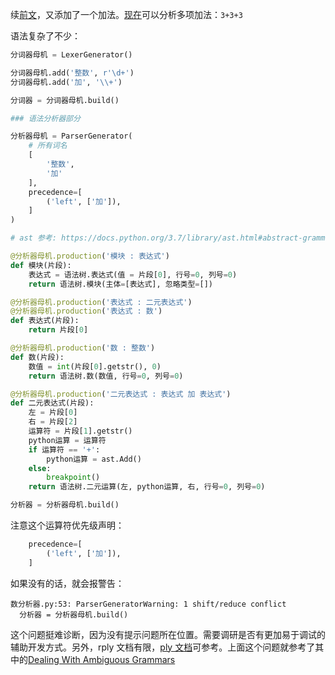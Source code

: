 
续[前文](https://zhuanlan.zhihu.com/p/129740212)，又添加了一个加法。[现在](https://github.com/MulanRevive/prototype/blob/513154e2d79cef349c1319cebe2d860c97151ec0/%E6%95%B0%E5%88%86%E6%9E%90%E5%99%A8.py)可以分析多项加法：`3+3+3`

语法复杂了不少：

```python
分词器母机 = LexerGenerator()

分词器母机.add('整数', r'\d+')
分词器母机.add('加', '\\+')

分词器 = 分词器母机.build()

### 语法分析器部分

分析器母机 = ParserGenerator(
    # 所有词名
    [
        '整数',
        '加'
    ],
    precedence=[
        ('left', ['加']),
    ]
)

# ast 参考: https://docs.python.org/3.7/library/ast.html#abstract-grammar

@分析器母机.production('模块 : 表达式')
def 模块(片段):
    表达式 = 语法树.表达式(值 = 片段[0], 行号=0, 列号=0)
    return 语法树.模块(主体=[表达式], 忽略类型=[])

@分析器母机.production('表达式 : 二元表达式')
@分析器母机.production('表达式 : 数')
def 表达式(片段):
    return 片段[0]

@分析器母机.production('数 : 整数')
def 数(片段):
    数值 = int(片段[0].getstr(), 0)
    return 语法树.数(数值, 行号=0, 列号=0)

@分析器母机.production('二元表达式 : 表达式 加 表达式')
def 二元表达式(片段):
    左 = 片段[0]
    右 = 片段[2]
    运算符 = 片段[1].getstr()
    python运算 = 运算符
    if 运算符 == '+':
        python运算 = ast.Add()
    else:
        breakpoint()
    return 语法树.二元运算(左, python运算, 右, 行号=0, 列号=0)

分析器 = 分析器母机.build()
```

注意这个运算符优先级声明：
```python
    precedence=[
        ('left', ['加']),
    ]
```

如果没有的话，就会报警告：
```
数分析器.py:53: ParserGeneratorWarning: 1 shift/reduce conflict
  分析器 = 分析器母机.build()
```

这个问题挺难诊断，因为没有提示问题所在位置。需要调研是否有更加易于调试的辅助开发方式。另外，rply 文档有限，[ply 文档](http://www.dabeaz.com/ply/ply.html)可参考。上面这个问题就参考了其中的[Dealing With Ambiguous Grammars](http://www.dabeaz.com/ply/ply.html#ply_nn27)